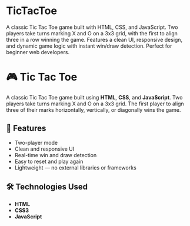 # TicTacToe
A classic Tic Tac Toe game built with HTML, CSS, and JavaScript. Two players take turns marking X and O on a 3x3 grid, with the first to align three in a row winning the game. Features a clean UI, responsive design, and dynamic game logic with instant win/draw detection. Perfect for beginner web developers.

# 🎮 Tic Tac Toe

A classic Tic Tac Toe game built using **HTML**, **CSS**, and **JavaScript**. Two players take turns marking X and O on a 3x3 grid. The first player to align three of their marks horizontally, vertically, or diagonally wins the game.

## 🚀 Features

- Two-player mode
- Clean and responsive UI
- Real-time win and draw detection
- Easy to reset and play again
- Lightweight — no external libraries or frameworks

## 🛠️ Technologies Used

- **HTML**
- **CSS3**
- **JavaScript**



